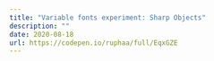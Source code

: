 ```yaml
---
title: "Variable fonts experiment: Sharp Objects"
description: ""
date: 2020-08-18
url: https://codepen.io/ruphaa/full/EqxGZE
---
```


